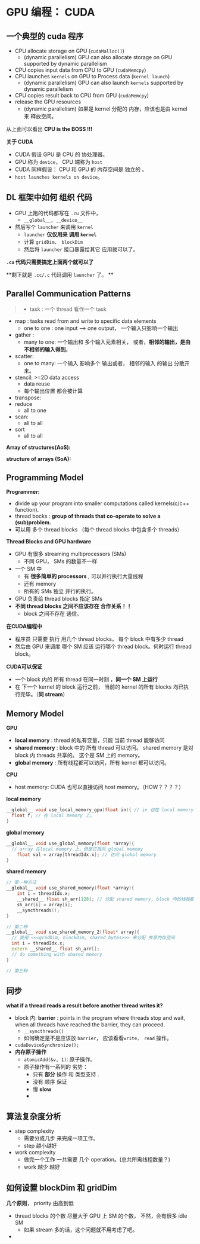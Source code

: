 # GPU 编程： CUDA



## 一个典型的 cuda 程序

* CPU allocate storage on GPU (`cudaMalloc()`) 
  * (dynamic parallelism) GPU can also allocate storage on GPU supported by dynamic parallelism
* CPU copies input data from CPU to GPU (`cudaMemcpy`)
* CPU launches `kernels` on GPU to Process data (`kernel launch`)
  * (dynamic parallelism) GPU can also launch `kernels` supported by dynamic parallelism
* CPU copies result back to CPU from GPU (`cudaMemcpy`)
* release the GPU resources
  * (dynamic parallelism) 如果是 kernel 分配的 内存，应该也是由 kernel 来 释放空间。



从上面可以看出 **CPU is the BOSS !!!**

 

**关于 CUDA**

* CUDA  假设 GPU 是 CPU 的 协处理器。
* GPU 称为 `device`， CPU 端称为 `host`
* CUDA 同样假设： CPU 和 GPU 的 内存空间是 独立的 。
* `host launches kernels on device`。



##  DL 框架中如何 组织 代码

* GPU 上跑的代码都写在 `.cu` 文件中， 
  * `__global__, __device__` 
* 然后写个 `launcher` 来调用 `kernel`
  * `launcher` **仅仅用来 调用 `kernel`**
  * 计算 `gridDim， blockDim`
  * 然后将 `launcher` 接口暴露给其它 应用就可以了。

**`.cu` 代码只需要搞定上面两个就可以了**



**剩下就是 `.cc/.c` 代码调用 `launcher` 了。  **



## Parallel Communication Patterns

> * task : 一个 thread 看作一个 task

* map :  tasks read from and write to specific data elements
  * one to one : one input --> one output， 一个输入只影响一个输出
* gather : 
  * many to one: 一个输出和 多个输入元素相关， 或者，**相邻的输出，是由不相邻的输入得到**。
* scatter:
  * one to many: 一个输入 影响多个 输出或者， 相邻的输入 的输出 分散开来。
* stencil:  >=2D data access
  * data reuse
  * 每个输出位置 都会被计算
* transpose:
* reduce
  * all to one
* scan:
  * all to all
* sort
  * all to all



**Array of structures(AoS):** 

**structure of arrays (SoA):**  



## Programming Model

**Programmer:**

* divide up your program into smaller computations called kernels(c/c++ function).
* thread bocks : **group of threads that co-operate to solve a (sub)problem.**
* 可以用 多个 thread blocks （每个 thread blocks 中包含多个 threads）



**Thread Blocks and GPU hardware**

* GPU 有很多 streaming multiprocessors (SMs)
  * 不同 GPU， SMs 的数量不一样
* 一个 SM 中 
  * 有 **很多简单的 processors** , 可以并行执行大量线程
  * 还有 memory
  * 所有的 SMs 独立 并行的执行。
* GPU 负责给 thread blocks 指定 SMs
* **不同 thread blocks 之间不应该存在 合作关系！！**
  * block 之间不存在 通信。



**在CUDA编程中**

* 程序员 只需要 执行 用几个 thread blocks， 每个 block 中有多少 thread
* 然后由 GPU 来调度 哪个 SM 应该 运行哪个 thread block。何时运行 thread block。

**CUDA可以保证**

* 一个 block 内的 所有 thread 在同一时刻 ，**同一个 SM 上运行**
* 在 下一个 kernel 的 block 运行之前， 当前的 kernel 的所有 blocks 均已执行完毕。（**同 stream**）



## Memory Model

**GPU**

* **local memory** : thread 的私有变量，只能 当前 thread 能够访问
* **shared memory** :  block 中的 所有 thread 可以访问。 shared memory 是对 block 内 threads 共享的。 这个是 SM 上的 memory。
* **global memory** :   所有线程都可以访问，所有 kernel 都可以访问。



**CPU**

* host memory: CUDA 也可以直接访问 host memory。（HOW？？？？）



**local memory**

```c++
__global__ void use_local_memory_gpu(float in){ // in 也在 local memory 上。
  float f; // 在 local memory 上。
}
```

**global memory**

```c++
__global__ void use_global_memory(float *array){
  // array 在local memory 上，但是它指向 global memoey
  	float val = array[threadIdx.x]; // 访问 global memory
}
```

**shared memory**

```c++
// 第一种方法
__global__ void use_shared_memory(float *array){
	int i = threadIdx.x;
    __shared__ float sh_arr[128]; // 分配 shared memory, block 内的线程都可以访问
    sh_arr[i] = array[i];
  	__syncthreads();  
}

// 第二种
__global__ void use_shared_memory_2(float* array){
  // 使用 <<<gradDim, blockDim, shared_bytes>>> 来分配 共享内存空间
  int i = threadIdx.x;
  extern __shared__ float sh_arr[];
  // do something with shared memory
}

// 第三种

```



## 同步

**what if a thread reads a result before another thread writes it?**

* block 内: **barrier** : points in the program where threads stop and wait, when all threads have reached the barrier, they can proceed.
  * `__syncthreads()`
  * 如何确定是不是应该放 `barrier`， 应该看看`write， read` 操作。
* `cudaDeviceSynchronize();` 
* **内存原子操作**
  * `atomicAdd(&v, 1)`: 原子操作。
  * 原子操作有一系列的 劣势：
    * 只有 **部分** 操作 和 类型支持 .
    * 没有 顺序 保证
    * 慢 **slow**
    * ​



## 算法复杂度分析

* step complexity
  * 需要分成几步 来完成一项工作。
  * step 越小越好
* work complexity
  * 做完一个工作 一共需要 几个 operation。(总共所需线程数量？)
  * work 越少 越好




## 如何设置 blockDim 和 gridDim

**几个原则**， priority 由高到低

* thread blocks 的个数 尽量大于 GPU 上 SM 的个数， 不然，会有很多 idle SM
  * 如果 stream 多的话，这个问题就不用考虑了吧。
* ​

